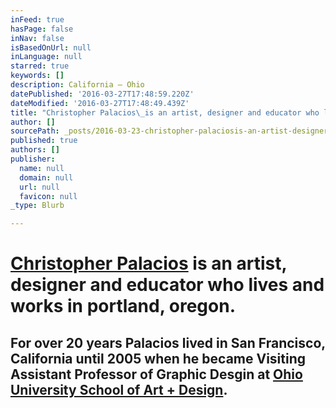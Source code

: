 ```yaml
---
inFeed: true
hasPage: false
inNav: false
isBasedOnUrl: null
inLanguage: null
starred: true
keywords: []
description: California – Ohio
datePublished: '2016-03-27T17:48:59.220Z'
dateModified: '2016-03-27T17:48:49.439Z'
title: "Christopher Palacios\_is an artist, designer and educator who lives and works in portland, oregon."
author: []
sourcePath: _posts/2016-03-23-christopher-palaciosis-an-artist-designer-and-educator-who.md
published: true
authors: []
publisher:
  name: null
  domain: null
  url: null
  favicon: null
_type: Blurb

---
```

# [Christopher Palacios][0] is an artist, designer and educator who lives and works in portland, oregon.

## For over 20 years Palacios lived in San Francisco, California until 2005 when he became Visiting Assistant Professor of Graphic Desgin at [Ohio University School of Art + Design][1].

[0]: http://www.christopherpalacios.com/index.html
[1]: https://www.ohio.edu/finearts/art/academics/programs/graphic-design.cfm